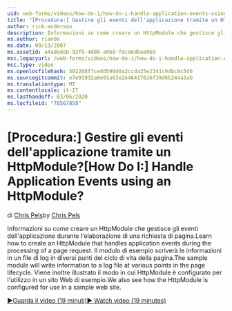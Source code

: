 ```yaml
---
uid: web-forms/videos/how-do-i/how-do-i-handle-application-events-using-an-httpmodule
title: "[Procedura:] Gestire gli eventi dell'applicazione tramite un HttpModule? | Microsoft Docs"
author: rick-anderson
description: Informazioni su come creare un HttpModule che gestisce gli eventi dell'applicazione durante l'elaborazione di una richiesta di pagina. Il modulo di esempio scriverà le informazioni in un log...
ms.author: riande
ms.date: 09/13/2007
ms.assetid: a4adedeb-92f9-4d08-a068-fdcdedbae069
msc.legacyurl: /web-forms/videos/how-do-i/how-do-i-handle-application-events-using-an-httpmodule
msc.type: video
ms.openlocfilehash: 502268f7cedd599d0a2ccda25e2341c9dbc9c5d6
ms.sourcegitcommit: e7e91932a6e91a63e2e46417626f39d6b244a3ab
ms.translationtype: MT
ms.contentlocale: it-IT
ms.lasthandoff: 03/06/2020
ms.locfileid: "78567858"
---
```

# <a name="how-do-i-handle-application-events-using-an-httpmodule"></a><span data-ttu-id="c774f-105">[Procedura:] Gestire gli eventi dell'applicazione tramite un HttpModule?</span><span class="sxs-lookup"><span data-stu-id="c774f-105">[How Do I:] Handle Application Events using an HttpModule?</span></span>

<span data-ttu-id="c774f-106">di [Chris Pels](https://twitter.com/chrispels)</span><span class="sxs-lookup"><span data-stu-id="c774f-106">by [Chris Pels](https://twitter.com/chrispels)</span></span>

<span data-ttu-id="c774f-107">Informazioni su come creare un HttpModule che gestisce gli eventi dell'applicazione durante l'elaborazione di una richiesta di pagina.</span><span class="sxs-lookup"><span data-stu-id="c774f-107">Learn how to create an HttpModule that handles application events during the processing of a page request.</span></span> <span data-ttu-id="c774f-108">Il modulo di esempio scriverà le informazioni in un file di log in diversi punti del ciclo di vita della pagina.</span><span class="sxs-lookup"><span data-stu-id="c774f-108">The sample module will write information to a log file at various points in the page lifecycle.</span></span> <span data-ttu-id="c774f-109">Viene inoltre illustrato il modo in cui HttpModule è configurato per l'utilizzo in un sito Web di esempio.</span><span class="sxs-lookup"><span data-stu-id="c774f-109">We also see how the HttpModule is configured for use in a sample web site.</span></span>

[<span data-ttu-id="c774f-110">&#9654;Guarda il video (19 minuti)</span><span class="sxs-lookup"><span data-stu-id="c774f-110">&#9654; Watch video (19 minutes)</span></span>](https://channel9.msdn.com/Blogs/ASP-NET-Site-Videos/how-do-i-handle-application-events-using-an-httpmodule)
